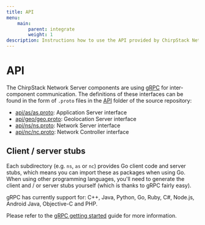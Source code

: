 ```yaml
---
title: API
menu:
    main:
        parent: integrate
        weight: 1
description: Instructions how to use the API provided by ChirpStack Network Server and integrate this with your services.
---
```


# API

The ChirpStack Network Server components are using [gRPC](http://www.grpc.io) for
inter-component communication. The definitions of these interfaces can be
found in the form of `.proto` files in the [API](https://github.com/brocaar/chirpstack-api/tree/master/protobuf)
folder of the source repository:

* [api/as/as.proto](https://github.com/brocaar/chirpstack-api/blob/master/protobuf/as/as.proto): Application Server interface
* [api/geo/geo.proto](https://github.com/brocaar/chirpstack-api/blob/master/protobuf/geo/geo.proto): Geolocation Server interface
* [api/ns/ns.proto](https://github.com/brocaar/chirpstack-api/blob/master/protobuf/ns/ns.proto): Network Server interface
* [api/nc/nc.proto](https://github.com/brocaar/chirpstack-api/blob/master/protobuf/nc/nc.proto): Network Controller interface

## Client / server stubs

Each subdirectory (e.g. `ns`, `as` or `nc`) provides Go client code and
server stubs, which means you can import these as packages when using Go.
When using other programming languages, you'll need to generate the client
and / or server stubs yourself (which is thanks to gRPC fairly easy).

gRPC has currently support for: C++, Java, Python, Go, Ruby, C#, Node.js,
Android Java, Objective-C and PHP.

Please refer to the [gRPC getting started](http://www.grpc.io/docs/quickstart/)
guide for more information.

